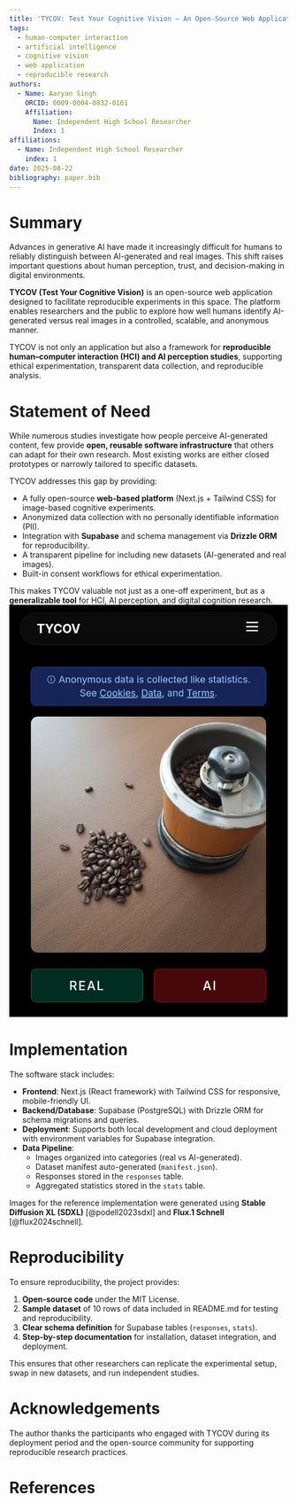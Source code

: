 ```yaml
---
title: 'TYCOV: Test Your Cognitive Vision — An Open-Source Web Application for Human Perception of AI-Generated Images'
tags:
  - human-computer interaction
  - artificial intelligence
  - cognitive vision
  - web application
  - reproducible research
authors:
  - Name: Aaryan Singh
    ORCID: 0009-0004-0832-0161
    Affiliation:
      Name: Independent High School Researcher
      Index: 1
affiliations:
  - Name: Independent High School Researcher
    index: 1
date: 2025-08-22
bibliography: paper.bib
---
```


# Summary

Advances in generative AI have made it increasingly difficult for humans to reliably distinguish between AI-generated and real images. This shift raises important questions about human perception, trust, and decision-making in digital environments.  

**TYCOV (Test Your Cognitive Vision)** is an open-source web application designed to facilitate reproducible experiments in this space. The platform enables researchers and the public to explore how well humans identify AI-generated versus real images in a controlled, scalable, and anonymous manner.

TYCOV is not only an application but also a framework for **reproducible human–computer interaction (HCI) and AI perception studies**, supporting ethical experimentation, transparent data collection, and reproducible analysis.

# Statement of Need

While numerous studies investigate how people perceive AI-generated content, few provide **open, reusable software infrastructure** that others can adapt for their own research. Most existing works are either closed prototypes or narrowly tailored to specific datasets.  

TYCOV addresses this gap by providing:

- A fully open-source **web-based platform** (Next.js + Tailwind CSS) for image-based cognitive experiments.
- Anonymized data collection with no personally identifiable information (PII).
- Integration with **Supabase** and schema management via **Drizzle ORM** for reproducibility.
- A transparent pipeline for including new datasets (AI-generated and real images).
- Built-in consent workflows for ethical experimentation.

This makes TYCOV valuable not just as a one-off experiment, but as a **generalizable tool** for HCI, AI perception, and digital cognition research.
![TYCOV experiment interface. Users are shown an image and asked to decide if it is "AI-generated" or "Real".](interface.jpg)

# Implementation

The software stack includes:

- **Frontend**: Next.js (React framework) with Tailwind CSS for responsive, mobile-friendly UI.  
- **Backend/Database**: Supabase (PostgreSQL) with Drizzle ORM for schema migrations and queries.  
- **Deployment**: Supports both local development and cloud deployment with environment variables for Supabase integration.  
- **Data Pipeline**:  
  - Images organized into categories (real vs AI-generated).  
  - Dataset manifest auto-generated (`manifest.json`).  
  - Responses stored in the `responses` table.  
  - Aggregated statistics stored in the `stats` table.  

Images for the reference implementation were generated using **Stable Diffusion XL (SDXL)** [@podell2023sdxl] and **Flux.1 Schnell** [@flux2024schnell].

# Reproducibility

To ensure reproducibility, the project provides:

1. **Open-source code** under the MIT License.  
2. **Sample dataset** of 10 rows of data included in README.md for testing and reproducibility.  
3. **Clear schema definition** for Supabase tables (`responses`, `stats`).  
4. **Step-by-step documentation** for installation, dataset integration, and deployment.  

This ensures that other researchers can replicate the experimental setup, swap in new datasets, and run independent studies.

# Acknowledgements

The author thanks the participants who engaged with TYCOV during its deployment period and the open-source community for supporting reproducible research practices.

# References
